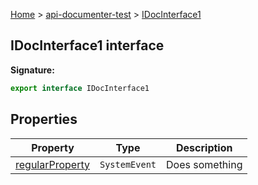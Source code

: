 [Home](./index) &gt; [api-documenter-test](./api-documenter-test.md) &gt; [IDocInterface1](./api-documenter-test.idocinterface1.md)

## IDocInterface1 interface


<b>Signature:</b>

```typescript
export interface IDocInterface1 
```

## Properties

|  Property | Type | Description |
|  --- | --- | --- |
|  [regularProperty](./api-documenter-test.idocinterface1.regularproperty.md) | `SystemEvent` | Does something |

